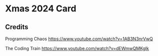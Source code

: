 # Xmas 2024 Card
## Credits
Programming Chaos
https://www.youtube.com/watch?v=1AB3N3nrVwQ

The Coding Train
https://www.youtube.com/watch?v=dEWmwQMKgIk